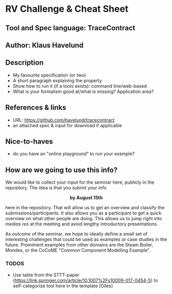 # RV Challenge & Cheat Sheet

## Tool and Spec language: TraceContract
## Author: Klaus Havelund 
## Description

* My favourite specification (or two)
* A short paragraph explaining the property
* Show how to run it (if a tools exists): command line/web-based
* What is your formalism good at/what is missing? Application area?

## References & links

* URL: https://github.com/havelund/tracecontract
* an attached spec & input for download if applicable

## Nice-to-haves

* do you have an "online playground" to run your example?

## How are we going to use this info?

We would like to collect your input for the seminar here, publicly in the repository. The idea is that you submit your info

<p align="center"><strong>by August 15th</strong></p>

here in the repository. That will allow us to get an overview and classify the submissions/participants. It also allows you as a participant to get a quick overview on what other people are doing. This allows us to jump right into _medias res_ at the meeting and avoid lengthy introductory presentations.

As *outcome* of the seminar, we hope to ideally define a small set of interesting challenges that could be used as examples or case studies in the future. Promiment examples from other domains are the Steam Boiler, Mondex, or the CoCoME "Common Component Modelling Example".

### TODOS

* Use table from the STTT-paper (https://link.springer.com/article/10.1007%2Fs10009-017-0454-5) to self-categorize tool here in the template [Giles]

